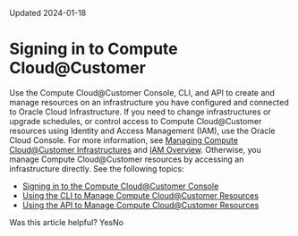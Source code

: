 Updated 2024-01-18
# Signing in to Compute Cloud@Customer
Use the Compute Cloud@Customer Console, CLI, and API to create and manage resources on an infrastructure you have configured and connected to Oracle Cloud Infrastructure. 
If you need to change infrastructures or upgrade schedules, or control access to Compute Cloud@Customer resources using Identity and Access Management (IAM), use the Oracle Cloud Console. For more information, see [Managing Compute Cloud@Customer Infrastructures](https://docs.oracle.com/en-us/iaas/compute-cloud-at-customer/topics/infrastructure/managing-infrastructures.htm#managing-infrastructures "Compute Cloud@Customer infrastructures are the resources in Oracle Cloud Infrastructure that communicate with the corresponding hardware and software in the customer's data center.") and [IAM Overview](https://docs.oracle.com/en-us/iaas/compute-cloud-at-customer/topics/iam/identify-learn.htm#identify-learn "On Compute Cloud@Customer, the Oracle Cloud Infrastructure Identity and Access Management \(IAM\) service lets you control who has access to the cloud resources within your tenancies.").
Otherwise, you manage Compute Cloud@Customer resources by accessing an infrastructure directly. See the following topics:
  * [Signing in to the Compute Cloud@Customer Console](https://docs.oracle.com/en-us/iaas/compute-cloud-at-customer/topics/overview/compute-cloud-customer-console.htm#accessing-the-console "Use the Compute Cloud@Customer Console to create and manage compute, storage and other resources on a Compute Cloud@Customer infrastructure.")
  * [Using the CLI to Manage Compute Cloud@Customer Resources](https://docs.oracle.com/en-us/iaas/compute-cloud-at-customer/topics/overview/accessing-cli.htm#accessing-cli "You can use the OCI CLI to manage resources \(compute, storage, and networking\) on Compute Cloud@Customer the same way you use the OCI CLI to manage your tenancy resources.")
  * [Using the API to Manage Compute Cloud@Customer Resources](https://docs.oracle.com/en-us/iaas/compute-cloud-at-customer/topics/overview/accessing-api.htm#accessing-api "The Compute Cloud@Customer API is a subset of the Oracle Cloud Infrastructure \(OCI\) REST API that uses HTTPS requests and responses.")


Was this article helpful?
YesNo

